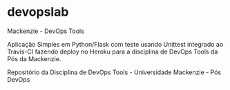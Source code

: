 # devopslab
 Mackenzie - DevOps Tools

Aplicação Simples em  Python/Flask com teste usando Unittest integrado ao Travis-CI fazendo deploy no Heroku para a disciplina de DevOps Tools  da Pós da Mackenzie.

Repositório da Disciplina de DevOps Tools - Universidade Mackenzie - Pós DevOps